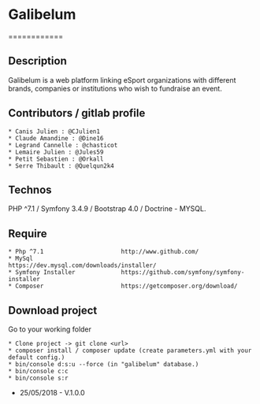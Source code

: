 # Galibelum
============

## Description

Galibelum is a web platform linking eSport organizations with different brands, companies or institutions who wish to fundraise an event.


## Contributors / gitlab profile

    * Canis Julien : @CJulien1
    * Claude Amandine : @Dine16
    * Legrand Cannelle : @chasticot
    * Lemaire Julien : @Jules59
    * Petit Sebastien : @Orkall
    * Serre Thibault : @Quelqun2k4

## Technos

PHP ^7.1 / Symfony 3.4.9 / Bootstrap 4.0 / Doctrine - MYSQL.

## Require
    
    * Php ^7.1                      http://www.github.com/
    * MySql                         https://dev.mysql.com/downloads/installer/
    * Symfony Installer             https://github.com/symfony/symfony-installer
    * Composer                      https://getcomposer.org/download/

## Download project

Go to your working folder

    * Clone project -> git clone <url>
    * composer install / composer update (create parameters.yml with your default config.)
    * bin/console d:s:u --force (in "galibelum" database.)
    * bin/console c:c
    * bin/console s:r

- 25/05/2018 - V.1.0.0